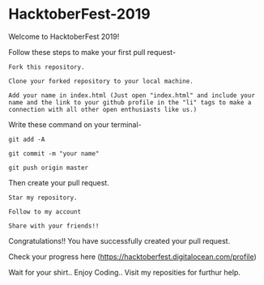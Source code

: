# HacktoberFest-2019
Welcome to HacktoberFest 2019!

Follow these steps to make your first pull request-

    Fork this repository.

    Clone your forked repository to your local machine.

    Add your name in index.html (Just open "index.html" and include your name and the link to your github profile in the "li" tags to make a connection with all other open enthusiasts like us.)

Write these command on your terminal-

    git add -A
    
    git commit -m "your name"
    
    git push origin master
    
Then create your pull request.

    Star my repository.
    
    Follow to my account
    
    Share with your friends!!

Congratulations!! You have successfully created your pull request.

Check your progress here (https://hacktoberfest.digitalocean.com/profile)

Wait for your shirt.. Enjoy Coding.. Visit my reposities for furthur help.
